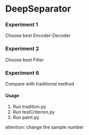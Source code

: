 # DeepSeparator
### Experiment 1 
Choose best Encoder-Decoder
### Experiment 2 
Choose best Filter
### Experiment 6
Compare with traditional method

#### Usage
1. Run tradition.py
2. Run testCriterion.py
3. Run paint.py

attention: change the sample number
